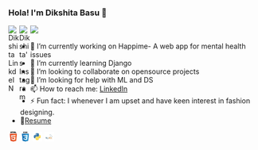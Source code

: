 ### Hola! I'm Dikshita Basu 👋

<a href="https://www.linkedin.com/in/dikshitabasu/">
  <img align="left" alt="Dikshita LinkdeIN" width="22px" src="https://cdn.jsdelivr.net/npm/simple-icons@v3/icons/linkedin.svg" />
</a>
<a href="https://www.instagram.com/kshita_couture/">
  <img align="left" alt="Dikshita's Instagram" width="22px" src="https://cdn.jsdelivr.net/npm/simple-icons@v3/icons/instagram.svg" />
</a>

![](https://visitor-badge.glitch.me/badge?page_id=hiyabose.hiyabose)
<br />
- 🔭 I’m currently working on Happime- A web app for mental health issues
- 🌱 I’m currently learning Django
- 👯 I’m looking to collaborate on opensource projects
- 🤔 I’m looking for help with ML and DS
- 📫 How to reach me: [LinkedIn](https://www.linkedin.com/in/dikshita-basu/)
- ⚡ Fun fact: I whenever I am upset and have keen interest in fashion designing.
- 📝[Resume](https://drive.google.com/file/d/1_jxuX06bGiDmyUBkoiY3SdKu-vFIER-u/view?usp=sharing)


<code><img height="20" src="https://raw.githubusercontent.com/github/explore/80688e429a7d4ef2fca1e82350fe8e3517d3494d/topics/html/html.png"></code>
<code><img height="20" src="https://raw.githubusercontent.com/github/explore/80688e429a7d4ef2fca1e82350fe8e3517d3494d/topics/css/css.png"></code>
<code><img height="20" src="https://raw.githubusercontent.com/github/explore/80688e429a7d4ef2fca1e82350fe8e3517d3494d/topics/python/python.png"></code>
<code><img height="20" src="https://raw.githubusercontent.com/github/explore/5c058a388828bb5fde0bcafd4bc867b5bb3f26f3/topics/mysql/mysql.png"></code>
